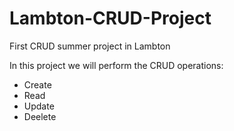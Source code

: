 # Lambton-CRUD-Project
First CRUD summer project in Lambton 

In this project we will perform the CRUD operations:
- Create
- Read
- Update
- Deelete
